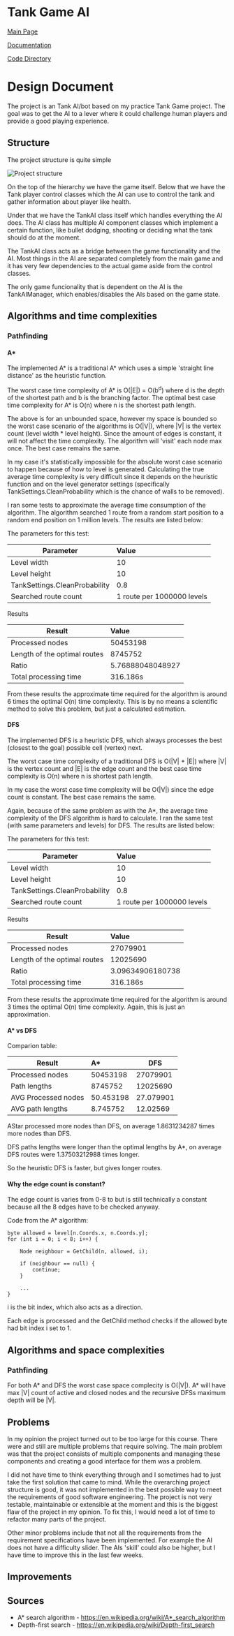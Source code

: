 # Tank Game AI

[Main Page](https://github.com/porrasm/tiralabra-tank-game-ai)

[Documentation](https://github.com/porrasm/tiralabra-tank-game-ai/tree/master/Documentation/)

[Code Directory](https://github.com/porrasm/tiralabra-tank-game-ai/tree/master/Assets/_Assets/Scripts/Games/TankGame/TankAI/)

# Design Document

The project is an Tank AI/bot based on my practice Tank Game project. The goal was to get the AI to a lever where it could challenge human players and provide a good playing experience.

## Structure

The project structure is quite simple

![Project structure](https://github.com/porrasm/tiralabra-tank-game-ai/blob/master/Documentation/resources/project_structure.png)

On the top of the hierarchy we have the game itself. Below that we have the Tank player control classes which the AI can use to control the tank and gather information about player like health.

Under that we have the TankAI class itself which handles everything the AI does. The AI class has multiple AI component classes which implement a certain function, like bullet dodging, shooting or deciding what the tank should do at the moment. 

The TankAI class acts as a bridge between the game functionality and the AI. Most things in the AI are separated completely from the main game and it has very few dependencies to the actual game aside from the control classes.

The only game funcionality that is dependent on the AI is the TankAIManager, which enables/disables the AIs based on the game state.

## Algorithms and time complexities

### Pathfinding

#### A*

The implemented A* is a traditional A* which uses a simple 'straight line distance' as the heuristic function.

The worst case time complexity of A* is O(|E|) = O(b<sup>d</sup>) where d is the depth of the shortest path and b is the branching factor. The optimal best case time complexity for A* is O(n) where n is the shortest path length.

The above is for an unbounded space, however my space is bounded so the worst case scenario of the algorithms is O(|V|), where |V| is the vertex count (level width * level height). Since the amount of edges is constant, it will not affect the time complexity. The algorithm will 'visit' each node max once. The best case remains the same.

In my case it's statistically impossible for the absolute worst case scenario to happen because of how to level is generated. Calculating the true average time complexity is very difficult since it depends on the heuristic function and on the level generator settings (specifically TankSettings.CleanProbability which is the chance of walls to be removed). 

I ran some tests to approximate the average time consumption of the algorithm. The algorithm searched 1 route from a random start position to a random end position on 1 million levels. The results are listed below:

The parameters for this test:

| Parameter     | Value          
| ------------- |:-------------|
| Level width     | 10 | 
| Level height     | 10      | 
| TankSettings.CleanProbability | 0.8     |
| Searched route count | 1 route per 1000000 levels  |


Results

| Result     | Value          
| ------------- |:-------------|
| Processed nodes     | 50453198 | 
| Length of the optimal routes     | 8745752      | 
| Ratio | 5.76888048048927    |
| Total processing time | 316.186s  |

From these results the approximate time required for the algorithm is around 6 times the optimal O(n) time complexity. This is by no means a scientific method to solve this problem, but just a calculated estimation.

#### DFS

The implemented DFS is a heuristic DFS, which always processes the best (closest to the goal) possible cell (vertex) next.

The worst case time complexity of a traditional DFS is O(|V| + |E|) where |V| is the vertex count and |E| is the edge count and the best case time complexity is O(n) where n is shortest path length. 

In my case the worst case time complexity will be O(|V|) since the edge count is constant. The best case remains the same.

Again, because of the same problem as with the A*, the average time complexity of the DFS algorithm is hard to calculate. I ran the same test (with same parameters and levels) for DFS. The results are listed below:

The parameters for this test:

| Parameter     | Value          
| ------------- |:-------------|
| Level width     | 10 | 
| Level height     | 10      | 
| TankSettings.CleanProbability | 0.8     |
| Searched route count | 1 route per 1000000 levels  |

Results

| Result     | Value          
| ------------- |:-------------|
| Processed nodes     | 27079901 | 
| Length of the optimal routes     | 12025690      | 
| Ratio | 3.09634906180738    |
| Total processing time | 316.186s  |

From these results the approximate time required for the algorithm is around 3 times the optimal O(n) time complexity. Again, this is just an approximation.

#### A* vs DFS

Comparion table:

| Result        | A*            | DFS   |
| ------------- |:-------------| -----|
| Processed nodes     | 50453198| 27079901 |
| Path lengths     | 8745752      |   12025690 |
| AVG Processed nodes     | 50.453198| 27.079901 |
| AVG path lengths     | 8.745752      |   12.02569 |


AStar processed more nodes than DFS, on average 1.8631234287 times more nodes than DFS.

DFS paths lengths were longer than the optimal lengths by A*, on average DFS routes were 1.37503212988 times longer.

So the heuristic DFS is faster, but gives longer routes.

#### Why the edge count is constant?

The edge count is varies from 0-8 to but is still technically a constant because all the 8 edges have to be checked anyway.

Code from the A* algorithm:
```
byte allowed = level[n.Coords.x, n.Coords.y];
for (int i = 0; i < 8; i++) {

    Node neighbour = GetChild(n, allowed, i);

    if (neighbour == null) {
        continue;
    }

    ...
}
```

i is the bit index, which also acts as a direction.

Each edge is processed and the GetChild method checks if the allowed byte had bit index i set to 1.


## Algorithms and space complexities

### Pathfinding

For both A* and DFS the worst case space complecity is O(|V|). A* will have max |V| count of active and closed nodes and the recursive DFSs maximum depth will be |V|.

## Problems

In my opinion the project turned out to be too large for this course. There were and still are multiple problems that require solving. The main problem was that the project consists of multiple components and managing these components and creating a good interface for them was a problem.

I did not have time to think everything through and I sometimes had to just take the first solution that came to mind. While the overarching project structure is good, it was not implemented in the best possible way to meet the requirements of good software engineering. The project is not very testable, maintainable or extensible at the moment and this is the biggest flaw of the project in my opinion. To fix this, I would need a lot of time to refactor many parts of the project.

Other minor problems include that not all the requirements from the requirement specifications have been implemented. For example the AI does not have a difficulty slider. The AIs 'skill' could also be higher, but I have time to improve this in the last few weeks.

## Improvements

## Sources

- A* search algorithm - https://en.wikipedia.org/wiki/A*_search_algorithm
- Depth-first search - https://en.wikipedia.org/wiki/Depth-first_search